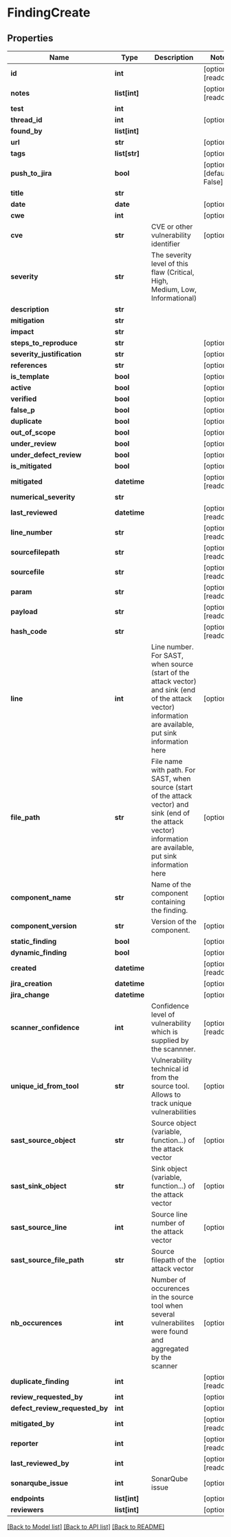 # FindingCreate

## Properties
Name | Type | Description | Notes
------------ | ------------- | ------------- | -------------
**id** | **int** |  | [optional] [readonly] 
**notes** | **list[int]** |  | [optional] [readonly] 
**test** | **int** |  | 
**thread_id** | **int** |  | [optional] 
**found_by** | **list[int]** |  | 
**url** | **str** |  | [optional] 
**tags** | **list[str]** |  | [optional] 
**push_to_jira** | **bool** |  | [optional] [default to False]
**title** | **str** |  | 
**date** | **date** |  | [optional] 
**cwe** | **int** |  | [optional] 
**cve** | **str** | CVE or other vulnerability identifier | [optional] 
**severity** | **str** | The severity level of this flaw (Critical, High, Medium, Low, Informational) | 
**description** | **str** |  | 
**mitigation** | **str** |  | 
**impact** | **str** |  | 
**steps_to_reproduce** | **str** |  | [optional] 
**severity_justification** | **str** |  | [optional] 
**references** | **str** |  | [optional] 
**is_template** | **bool** |  | [optional] 
**active** | **bool** |  | [optional] 
**verified** | **bool** |  | [optional] 
**false_p** | **bool** |  | [optional] 
**duplicate** | **bool** |  | [optional] 
**out_of_scope** | **bool** |  | [optional] 
**under_review** | **bool** |  | [optional] 
**under_defect_review** | **bool** |  | [optional] 
**is_mitigated** | **bool** |  | [optional] 
**mitigated** | **datetime** |  | [optional] [readonly] 
**numerical_severity** | **str** |  | 
**last_reviewed** | **datetime** |  | [optional] [readonly] 
**line_number** | **str** |  | [optional] [readonly] 
**sourcefilepath** | **str** |  | [optional] [readonly] 
**sourcefile** | **str** |  | [optional] [readonly] 
**param** | **str** |  | [optional] [readonly] 
**payload** | **str** |  | [optional] [readonly] 
**hash_code** | **str** |  | [optional] [readonly] 
**line** | **int** | Line number. For SAST, when source (start of the attack vector) and sink (end of the attack vector) information are available, put sink information here | [optional] 
**file_path** | **str** | File name with path. For SAST, when source (start of the attack vector) and sink (end of the attack vector) information are available, put sink information here | [optional] 
**component_name** | **str** | Name of the component containing the finding.  | [optional] 
**component_version** | **str** | Version of the component. | [optional] 
**static_finding** | **bool** |  | [optional] 
**dynamic_finding** | **bool** |  | [optional] 
**created** | **datetime** |  | [optional] [readonly] 
**jira_creation** | **datetime** |  | [optional] 
**jira_change** | **datetime** |  | [optional] 
**scanner_confidence** | **int** | Confidence level of vulnerability which is supplied by the scannner. | [optional] [readonly] 
**unique_id_from_tool** | **str** | Vulnerability technical id from the source tool. Allows to track unique vulnerabilities | [optional] 
**sast_source_object** | **str** | Source object (variable, function...) of the attack vector | [optional] 
**sast_sink_object** | **str** | Sink object (variable, function...) of the attack vector | [optional] 
**sast_source_line** | **int** | Source line number of the attack vector | [optional] 
**sast_source_file_path** | **str** | Source filepath of the attack vector | [optional] 
**nb_occurences** | **int** | Number of occurences in the source tool when several vulnerabilites were found and aggregated by the scanner | [optional] 
**duplicate_finding** | **int** |  | [optional] [readonly] 
**review_requested_by** | **int** |  | [optional] 
**defect_review_requested_by** | **int** |  | [optional] 
**mitigated_by** | **int** |  | [optional] [readonly] 
**reporter** | **int** |  | [optional] [readonly] 
**last_reviewed_by** | **int** |  | [optional] [readonly] 
**sonarqube_issue** | **int** | SonarQube issue | [optional] 
**endpoints** | **list[int]** |  | [optional] 
**reviewers** | **list[int]** |  | [optional] 

[[Back to Model list]](../README.md#documentation-for-models) [[Back to API list]](../README.md#documentation-for-api-endpoints) [[Back to README]](../README.md)



